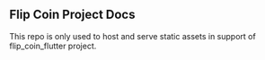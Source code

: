 ## Flip Coin Project Docs

This repo is only used to host and serve static assets in support of flip_coin_flutter project.